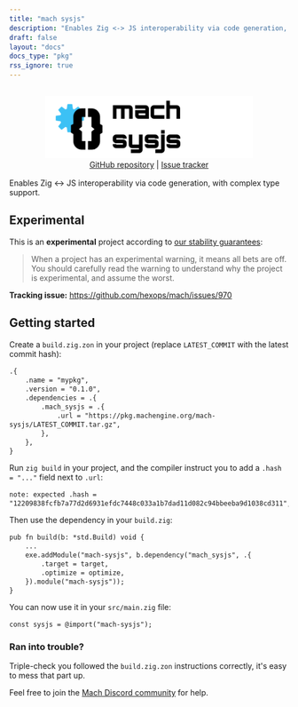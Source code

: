 ```yaml
---
title: "mach sysjs"
description: "Enables Zig <-> JS interoperability via code generation, with complex type support."
draft: false
layout: "docs"
docs_type: "pkg"
rss_ignore: true
---
```


<div style="display: flex; flex-direction: column; justify-content: space-between; align-items: center; margin-bottom: 1rem;">
    <picture>
        <source media="(prefers-color-scheme: dark)" srcset="/assets/mach/sysjs-full-dark.svg">
        <img alt="mach-sysjs" src="/assets/mach/sysjs-full-light.svg" style="height: 7rem; margin-top: 1rem;">
    </picture>
    <span>
        <a href="https://github.com/hexops/mach-sysjs">GitHub repository</a> | <a href="https://github.com/hexops/mach/issues?q=is%3Aissue+is%3Aopen+label%3Asysjs">Issue tracker</a>
    </span>
</div>

Enables Zig <-> JS interoperability via code generation, with complex type support.

## Experimental

This is an **experimental** project according to [our stability guarantees](../../about/stability):

> When a project has an experimental warning, it means all bets are off. You should carefully read the warning to understand why the project is experimental, and assume the worst.

**Tracking issue:** https://github.com/hexops/mach/issues/970

## Getting started

Create a `build.zig.zon` in your project (replace `LATEST_COMMIT` with the latest commit hash):

```zig
.{
    .name = "mypkg",
    .version = "0.1.0",
    .dependencies = .{
        .mach_sysjs = .{
            .url = "https://pkg.machengine.org/mach-sysjs/LATEST_COMMIT.tar.gz",
        },
    },
}
```

Run `zig build` in your project, and the compiler instruct you to add a `.hash = "..."` field next to `.url`:

```
note: expected .hash = "12209838fcfb7a77d2d6931efdc7448c033a1b7dad11d082c94bbeeba9d1038cd311",
```

Then use the dependency in your `build.zig`:

```zig
pub fn build(b: *std.Build) void {
    ...
    exe.addModule("mach-sysjs", b.dependency("mach_sysjs", .{
        .target = target,
        .optimize = optimize,
    }).module("mach-sysjs"));
}
```

You can now use it in your `src/main.zig` file:

```zig
const sysjs = @import("mach-sysjs");
```

### Ran into trouble?

Triple-check you followed the `build.zig.zon` instructions correctly, it's easy to mess that part up.

Feel free to join the [Mach Discord community](../../discord) for help.
